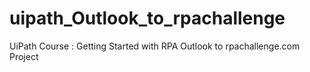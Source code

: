 # uipath_Outlook_to_rpachallenge
UiPath Course : Getting Started with RPA Outlook to rpachallenge.com Project
